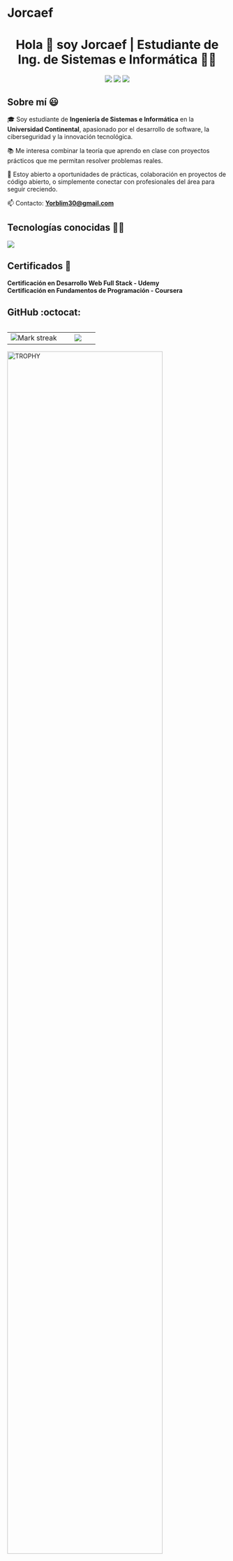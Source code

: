 # Jorcaef

<h1 align="center">Hola 👋 soy Jorcaef | Estudiante de Ing. de Sistemas e Informática 👨‍💻</h1>

<p align="center">
  <a href="https://linkedin.com/in/tuperfil" target="blank"><img src="https://img.shields.io/badge/LinkedIn-0077B5?style=for-the-badge&logo=linkedin&logoColor=white" /></a>
  <a href="mailto:tuemail@gmail.com"><img src="https://img.shields.io/badge/Gmail-D14836?style=for-the-badge&logo=gmail&logoColor=white" /></a>
  <a href="https://github.com/tuusuario"><img src="https://img.shields.io/badge/GitHub-100000?style=for-the-badge&logo=github&logoColor=white" /></a>
</p>

<h2>Sobre mí 😃</h2>

<p>
🎓 Soy estudiante de <strong>Ingeniería de Sistemas e Informática</strong> en la <strong>Universidad Continental</strong>, apasionado por el desarrollo de software, la ciberseguridad y la innovación tecnológica.
  
📚 Me interesa combinar la teoría que aprendo en clase con proyectos prácticos que me permitan resolver problemas reales.

🚀 Estoy abierto a oportunidades de prácticas, colaboración en proyectos de código abierto, o simplemente conectar con profesionales del área para seguir creciendo.

📫 Contacto: <strong>Yorblim30@gmail.com</strong>
</p>

<h2>Tecnologías conocidas 👨‍💻</h2>

<p align="left">
  <a href="https://skillicons.dev">
    <img src="https://skillicons.dev/icons?i=androidstudio,c,cs,cpp,java,php,flutter,py,css,html,js,nodejs,mysql,sqlite,git,github,eclipse,vscode,bash,linux,ai,ps&perline=12" />
  </a>
  </a>
</p>

<h2>Certificados 📜</h2>

<p>
  <strong>Certificación en Desarrollo Web Full Stack - Udemy</strong>
  <br>
  <strong>Certificación en Fundamentos de Programación - Coursera</strong>
</p>

<h2>GitHub :octocat:</h2>
<p align="center">
<table align="left">
<tr border="none">
<td width="60%" align="center">
  <img  title="🔥 Get streak stats for your profile at git.io/streak-stats" alt="Mark streak" src="https://github-readme-streak-stats.herokuapp.com/?user=unsimpledev&theme=dark&hide_border=false" /> 
</td>

<td width="40%" align="center">
  <img  align="center"  src="https://github-readme-stats.anuraghazra1.vercel.app/api/top-langs/?username=unsimpledev&theme=dark&hide_border=false&no-bg=true&no-frame=true&langs_count=10"/>
</td>
</tr>
</table>

<div align=left>
  <a href="https://github.com/ryo-ma/github-profile-trophy" title="Go to Source">
      <img align="center" width=84% src="https://github-profile-trophy.vercel.app/?username=unsimpledev&theme=radical&row=1&column=7&margin-h=15&margin-w=5&no-bg=true" alt="TROPHY" />
    </a>
</div>

</p>        
